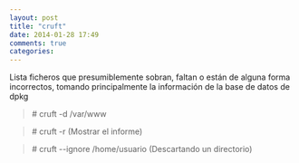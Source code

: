 ```yaml
---
layout: post
title: "cruft"
date: 2014-01-28 17:49
comments: true
categories: 
---
```

Lista ficheros que presumiblemente sobran, faltan o están de alguna forma incorrectos, tomando principalmente la información de la base de datos de dpkg

>\# cruft -d /var/www

>\# cruft -r (Mostrar el informe)

>\# cruft --ignore /home/usuario (Descartando un directorio)

